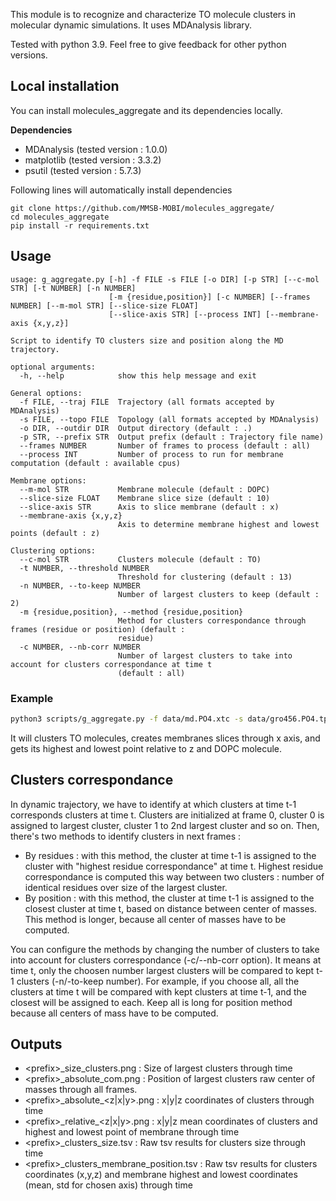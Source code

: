 This module is to recognize and characterize TO molecule clusters in molecular dynamic simulations. 
It uses MDAnalysis library.

Tested with python 3.9. Feel free to give feedback for other python versions. 


## Local installation

You can install molecules_aggregate and its dependencies locally.

**Dependencies**
* MDAnalysis (tested version : 1.0.0)
* matplotlib (tested version : 3.3.2)
* psutil (tested version : 5.7.3)

Following lines will automatically install dependencies 
``` 
git clone https://github.com/MMSB-MOBI/molecules_aggregate/
cd molecules_aggregate
pip install -r requirements.txt
```

## Usage

```
usage: g_aggregate.py [-h] -f FILE -s FILE [-o DIR] [-p STR] [--c-mol STR] [-t NUMBER] [-n NUMBER]
                      [-m {residue,position}] [-c NUMBER] [--frames NUMBER] [--m-mol STR] [--slice-size FLOAT]
                      [--slice-axis STR] [--process INT] [--membrane-axis {x,y,z}]

Script to identify TO clusters size and position along the MD trajectory.

optional arguments:
  -h, --help            show this help message and exit

General options:
  -f FILE, --traj FILE  Trajectory (all formats accepted by MDAnalysis)
  -s FILE, --topo FILE  Topology (all formats accepted by MDAnalysis)
  -o DIR, --outdir DIR  Output directory (default : .)
  -p STR, --prefix STR  Output prefix (default : Trajectory file name)
  --frames NUMBER       Number of frames to process (default : all)
  --process INT         Number of process to run for membrane computation (default : available cpus)

Membrane options:
  --m-mol STR           Membrane molecule (default : DOPC)
  --slice-size FLOAT    Membrane slice size (default : 10)
  --slice-axis STR      Axis to slice membrane (default : x)
  --membrane-axis {x,y,z}
                        Axis to determine membrane highest and lowest points (default : z)

Clustering options:
  --c-mol STR           Clusters molecule (default : TO)
  -t NUMBER, --threshold NUMBER
                        Threshold for clustering (default : 13)
  -n NUMBER, --to-keep NUMBER
                        Number of largest clusters to keep (default : 2)
  -m {residue,position}, --method {residue,position}
                        Method for clusters correspondance through frames (residue or position) (default :
                        residue)
  -c NUMBER, --nb-corr NUMBER
                        Number of largest clusters to take into account for clusters correspondance at time t
                        (default : all)

```

### Example
```bash
python3 scripts/g_aggregate.py -f data/md.PO4.xtc -s data/gro456.PO4.tpr -o results
```
It will clusters TO molecules, creates membranes slices through x axis, and gets its highest and lowest point relative to z and DOPC molecule. 

## Clusters correspondance
In dynamic trajectory, we have to identify at which clusters at time t-1 corresponds clusters at time t.
Clusters are initialized at frame 0, cluster 0 is assigned to largest cluster, cluster 1 to 2nd largest cluster and so on.
Then, there's two methods to identify clusters in next frames : 
- By residues : with this method, the cluster at time t-1 is assigned to the cluster with "highest residue correspondance" at time t. Highest residue correspondance is computed this way between two clusters : number of identical residues over size of the largest cluster. 
- By position : with this method, the cluster at time t-1 is assigned to the closest cluster at time t, based on distance between center of masses. This method is longer, because all center of masses have to be computed. 

You can configure the methods by changing the number of clusters to take into account for clusters correspondance (-c/--nb-corr option). It means at time t, only the choosen number largest clusters will be compared to kept t-1 clusters (-n/-to-keep number). For example, if you choose all, all the clusters at time t will be compared with kept clusters at time t-1, and the closest will be assigned to each. Keep all is long for position method because all centers of mass have to be computed. 

## Outputs 

* \<prefix>_size_clusters.png : Size of largest clusters through time
* \<prefix>_absolute_com.png : Position of largest clusters raw center of masses through all frames.
* \<prefix>_absolute\_<z|x|y>.png : x|y|z coordinates of clusters through time
* \<prefix>_relative\_<z|x|y>.png : x|y|z mean coordinates of clusters and highest and lowest point of membrane through time
* \<prefix>_clusters_size.tsv : Raw tsv results for clusters size through time
* \<prefix>_clusters_membrane_position.tsv : Raw tsv results for clusters coordinates (x,y,z) and membrane highest and lowest coordinates (mean, std for chosen axis) through time


